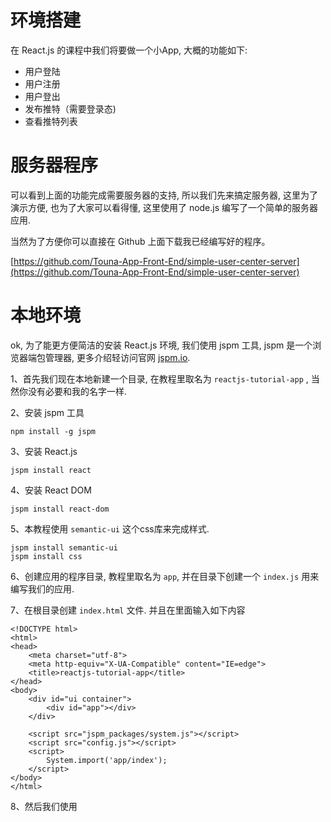 # 环境搭建

在 React.js 的课程中我们将要做一个小App, 大概的功能如下:

- 用户登陆
- 用户注册
- 用户登出
- 发布推特（需要登录态)
- 查看推特列表


# 服务器程序

可以看到上面的功能完成需要服务器的支持, 所以我们先来搞定服务器, 这里为了演示方便, 也为了大家可以看得懂, 这里使用了 node.js 编写了一个简单的服务器应用.

当然为了方便你可以直接在 Github 上面下载我已经编写好的程序。

[https://github.com/Touna-App-Front-End/simple-user-center-server](https://github.com/Touna-App-Front-End/simple-user-center-server)

# 本地环境

ok, 为了能更方便简洁的安装 React.js 环境, 我们使用 jspm 工具, jspm 是一个浏览器端包管理器, 更多介绍轻访问官网 [jspm.io](http://jspm.io/).

1、首先我们现在本地新建一个目录, 在教程里取名为 `reactjs-tutorial-app` , 当然你没有必要和我的名字一样.

2、安装 jspm 工具

```
npm install -g jspm
```

3、安装 React.js

```
jspm install react
```

4、安装 React DOM

```
jspm install react-dom
```

5、本教程使用 `semantic-ui` 这个css库来完成样式.

```
jspm install semantic-ui
jspm install css
```

6、创建应用的程序目录, 教程里取名为 `app`, 并在目录下创建一个 `index.js` 用来编写我们的应用.

7、在根目录创建 `index.html` 文件. 并且在里面输入如下内容

```
<!DOCTYPE html>
<html>
<head>
    <meta charset="utf-8">
    <meta http-equiv="X-UA-Compatible" content="IE=edge">
    <title>reactjs-tutorial-app</title>
</head>
<body>
    <div id="ui container">
        <div id="app"></div>
    </div>

    <script src="jspm_packages/system.js"></script>
    <script src="config.js"></script>
    <script>
        System.import('app/index');
    </script>
</body>
</html>
```
8、然后我们使用 